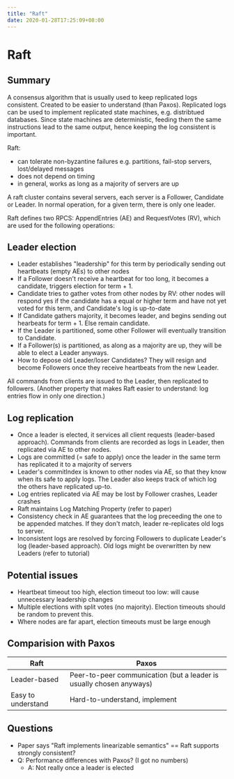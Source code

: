 ```yaml
---
title: "Raft"
date: 2020-01-28T17:25:09+08:00
---
```


# Raft 

## Summary
A consensus algorithm that is usually used to keep replicated logs consistent. Created to be easier to understand (than Paxos).
Replicated logs can be used to implement replicated state machines, e.g. distribtued databases.
Since state machines are deterministic, feeding them the same instructions lead to the same output, hence keeping the log consistent is important.

Raft:
 - can tolerate non-byzantine failures e.g. partitions, fail-stop servers, lost/delayed messages
 - does not depend on timing
 - in general, works as long as a majority of servers are up

A raft cluster contains several servers, each server is a Follower, Candidate or Leader.
In normal operation, for a given term, there is only one leader. 

Raft defines two RPCS: AppendEntries (AE) and RequestVotes (RV), which are used for the following operations:

## Leader election
 - Leader establishes "leadership" for this term by periodically sending out heartbeats (empty AEs) to other nodes 
 - If a Follower doesn't receive a heartbeat for too long, it becomes a candidate, triggers election for term + 1. 
 - Candidate tries to gather votes from other nodes by RV: other nodes will respond yes if the candidate has a equal or higher term and have not yet voted for this term, and Candidate's log is up-to-date
 - If Candidate gathers majority, it becomes leader, and begins sending out hearbeats for term + 1. Else remain candidate.
 - If the Leader is partitioned, some other Follower will eventually transition to Candidate.
 - If a Follower(s) is partitioned, as along as a majority are up, they will be able to elect a Leader anyways.
 - How to depose old Leader/loser Candidates? They will resign and become Followers once they receive heartbeats from the new Leader.

All commands from clients are issued to the Leader, then replicated to followers. (Another property that makes Raft easier to understand: log entries flow in only one direction.)

## Log replication
 - Once a leader is elected, it services all client requests (leader-based approach). Commands from clients are recorded as logs in Leader, then replicated via AE to other nodes. 
 - Logs are committed (= safe to apply) once the leader in the same term has replicated it to a majority of servers 
 - Leader's commitIndex is known to other nodes via AE, so that they know when its safe to apply logs. The Leader also keeps track of which log the others have replicated up-to.
 - Log entries replicated via AE may be lost by Follower crashes, Leader crashes
 - Raft maintains Log Matching Property (refer to paper)
 - Consistency check in AE guarantees that the log preceeding the one to be appended matches. If they don't match, leader re-replicates old logs to server.
 - Inconsistent logs are resolved by forcing Followers to duplicate Leader's log (leader-based approach). Old logs might be overwritten by new Leaders (refer to tutorial)


## Potential issues
 - Heartbeat timeout too high, election timeout too low: will cause unnecessary leadership changes
 - Multiple elections with split votes (no majority). Election timeouts should be random to prevent this.
 - Where nodes are far apart, election timeouts must be large enough

## Comparision with Paxos
| Raft | Paxos |
| - | - | 
| Leader-based | Peer-to-peer communication (but a leader is usually chosen anyways) |
| Easy to understand | Hard-to-understand, implement |

## Questions
 - Paper says "Raft implements linearizable semantics" == Raft supports strongly consistent? 
 - Q: Performance differences with Paxos? (I got no numbers)
   - A: Not really once a leader is elected